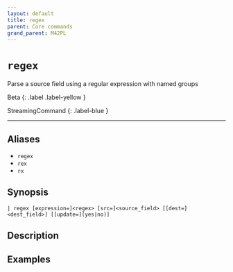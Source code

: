 ```yaml
---
layout: default
title: regex
parent: Core commands
grand_parent: M42PL
---
```


# `regex`

Parse a source field using a regular expression with named groups

Beta
{: .label .label-yellow }

StreamingCommand
{: .label-blue }

---


## Aliases

* `regex`
* `rex`
* `rx`

## Synopsis

```shell
| regex [expression=]<regex> [src=]<source_field> [[dest=]<dest_field>] [[update=](yes|no)]
```

## Description

## Examples

